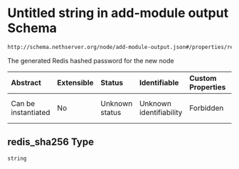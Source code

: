 # Untitled string in add-module output Schema

```txt
http://schema.nethserver.org/node/add-module-output.json#/properties/redis_sha256
```

The generated Redis hashed password for the new node

| Abstract            | Extensible | Status         | Identifiable            | Custom Properties | Additional Properties | Access Restrictions | Defined In                                                                     |
| :------------------ | :--------- | :------------- | :---------------------- | :---------------- | :-------------------- | :------------------ | :----------------------------------------------------------------------------- |
| Can be instantiated | No         | Unknown status | Unknown identifiability | Forbidden         | Allowed               | none                | [add-module-output.json\*](node/add-module-output.json "open original schema") |

## redis\_sha256 Type

`string`
